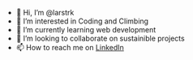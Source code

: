 - 👋 Hi, I’m @larstrk
- 👀 I’m interested in Coding and Climbing
- 🌱 I’m currently learning web development
- 💞️ I’m looking to collaborate on sustainible projects
- 📫 How to reach me on [LinkedIn](www.linkedin.com/in/lars-tuerke)

<!---
larstrk/larstrk is a ✨ special ✨ repository because its `README.md` (this file) appears on your GitHub profile.
You can click the Preview link to take a look at your changes.
--->
